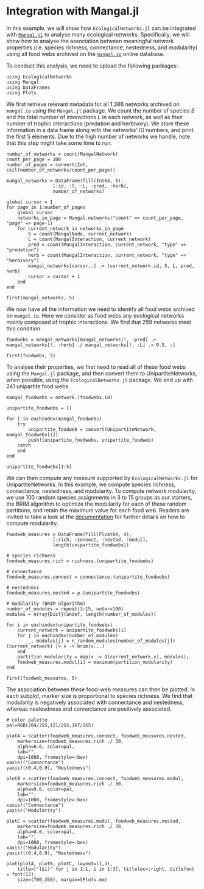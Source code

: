 # Integration with Mangal.jl

In this example, we will show how `EcologicalNetworks.jl` can be integrated with [`Mangal.jl`](https://github.com/EcoJulia/Mangal.jl) to analyse many ecological networks. Specifically, we will show how to analyse the association between meaningful network properties (i.e. species richness, connectance, nestedness, and modularity) using all food webs archived on the [`mangal.io`](https://mangal.io/#/) online database.

To conduct this analysis, we need to upload the following packages:

```@example mangal
using EcologicalNetworks
using Mangal
using DataFrames
using Plots
```

We first retrieve relevant metadata for all 1,386 networks archived on `mangal.io` using the `Mangal.jl` package. We count the number of species $S$ and the total number of interactions $L$ in each network, as well as their number of trophic interactions (predation and herbivory). We store these information in a data frame along with the networks' ID numbers, and print the first 5 elements. Due to the high number of networks we handle, note that this step might take some time to run.

```@example mangal
number_of_networks = count(MangalNetwork)
count_per_page = 100
number_of_pages = convert(Int, ceil(number_of_networks/count_per_page))

mangal_networks = DataFrame(fill(Int64, 5),
                 [:id, :S, :L, :pred, :herb],
                 number_of_networks)

global cursor = 1
for page in 1:number_of_pages
    global cursor
    networks_in_page = Mangal.networks("count" => count_per_page, "page" => page-1)
    for current_network in networks_in_page
        S = count(MangalNode, current_network)
        L = count(MangalInteraction, current_network)
        pred = count(MangalInteraction, current_network, "type" => "predation")
        herb = count(MangalInteraction, current_network, "type" => "herbivory")
        mangal_networks[cursor,:] .= (current_network.id, S, L, pred, herb)
        cursor = cursor + 1
    end
end

first(mangal_networks, 5)
```

We now have all the information we need to identify all food webs archived on `mangal.io`. Here we consider as food webs any ecological networks mainly composed of trophic interactions. We find that 259 networks meet this condition.  

```@example mangal
foodwebs = mangal_networks[mangal_networks[!, :pred] .+ mangal_networks[!, :herb] ./ mangal_networks[!, :L] .> 0.5, :]

first(foodwebs, 5)
```

To analyse their properties, we first need to read all of these food webs using the `Mangal.jl` package, and then convert them to UnipartiteNetworks, when possible, using the `EcologicalNetworks.jl` package. We end up with 241 unipartite food webs.

```@example mangal
mangal_foodwebs = network.(foodwebs.id)

unipartite_foodwebs = []

for i in eachindex(mangal_foodwebs)
    try
        unipartite_foodweb = convert(UnipartiteNetwork, mangal_foodwebs[i])
        push!(unipartite_foodwebs, unipartite_foodweb)
    catch
    end
end

unipartite_foodwebs[1:5]
```

We can then compute any measure supported by `EcologicalNetworks.jl` for UnipartiteNetworks. In this example, we compute species richness, connectance, nestedness, and modularity. To compute network modularity, we use 100 random species assignments in 3 to 15 groups as our starters, the BRIM algorithm to optimize the modularity for each of these random partitions, and retain the maximum value for each food web. Readers are invited to take a look at the [documentation](https://ecojulia.github.io/EcologicalNetworks.jl/dev/properties/modularity/) for further details on how to compute modularity.

```@example mangal
foodweb_measures = DataFrame(fill(Float64, 4),
                 [:rich, :connect, :nested, :modul],
                 length(unipartite_foodwebs))

# species richness
foodweb_measures.rich = richness.(unipartite_foodwebs)

# connectance
foodweb_measures.connect = connectance.(unipartite_foodwebs)

# nestedness
foodweb_measures.nested = ρ.(unipartite_foodwebs)

# modularity (BRIM algorithm)
number_of_modules = repeat(3:15, outer=100)
modules = Array{Dict}(undef, length(number_of_modules))

for i in eachindex(unipartite_foodwebs)
    current_network = unipartite_foodwebs[i]
    for j in eachindex(number_of_modules)
        _, modules[j] = n_random_modules(number_of_modules[j])(current_network) |> x -> brim(x...)
    end
    partition_modularity = map(x -> Q(current_network,x), modules);
    foodweb_measures.modul[i] = maximum(partition_modularity)
end

first(foodweb_measures, 5)
```

The association between these food-web measures can then be plotted. In each subplot, marker size is proportional to species richness. We find that modularity is negatively associated with connectance and nestedness, whereas nestesdness and connectance are positively associated.

```@example mangal
# color palette
pal=RGB(204/255,121/255,167/255)

plotA = scatter(foodweb_measures.connect, foodweb_measures.nested,
    markersize=foodweb_measures.rich ./ 30,
    alpha=0.6, color=pal,
    lab="",
    dpi=1000, framestyle=:box)
xaxis!("Connectance")
yaxis!((0.4,0.9), "Nestedness")

plotB = scatter(foodweb_measures.connect, foodweb_measures.modul,
    markersize=foodweb_measures.rich ./ 30,
    alpha=0.6, color=pal,
    lab="",
    dpi=1000, framestyle=:box)
xaxis!("Connectance")
yaxis!("Modularity")

plotC = scatter(foodweb_measures.modul, foodweb_measures.nested,
    markersize=foodweb_measures.rich ./ 30,
    alpha=0.6, color=pal,
    lab="",
    dpi=1000, framestyle=:box)
xaxis!("Modularity")
yaxis!((0.4,0.9), "Nestedness")

plot(plotA, plotB, plotC, layout=(1,3),
    title=["($i)" for j in 1:1, i in 1:3], titleloc=:right, titlefont = font(12),
    size=(700,350), margin=5Plots.mm)
```
